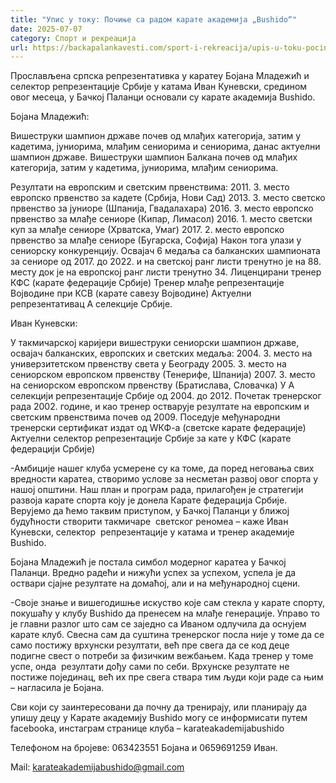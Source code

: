 ```yaml
---
title: "Упис у току: Почиње са радом карате академија „Bushido“"
date: 2025-07-07
category: Спорт и рекреација
url: https://backapalankavesti.com/sport-i-rekreacija/upis-u-toku-pocinje-sa-radom-karate-klub-bushido/
---
```


Прослављена српска репрезентативка у каратеу Бојана Младежић и селектор репрезентације Србије у катама Иван Куневски, средином овог месеца, у Бачкој Паланци основали су карате академија Bushido.

Бојана Младежић:

Вишеструки шампион државе почев од млађих категорија, затим у кадетима, јуниорима, млађим сениорима и сениорима, данас актуелни шампион државе.
Вишеструки шампион Балкана почев од млађих категорија, затим у кадетима, јуниорима, млађим сениорима.

Резултати на европским и светским првенствима:
2011. 3. место европско првенство за кадете (Србија, Нови Сад)
2013. 3. место светско првенство за јуниоре (Шпанија, Гвадалахара)
2016. 3. место европско првенство за млађе сениоре (Кипар, Лимасол)
2016. 1. место светски куп за млађе сениоре (Хрватска, Умаг)
2017. 2. место европско првенство за млађе сениоре (Бугарска, Софија)
Након тога улази у сениорску конкуренцију.
Освајач 6 медаља са балканских шампионата за сениоре од 2017. до 2022. и на светској ранг листи тренутно је на 88. месту док је на европској ранг листи тренутно 34.
Лиценцирани тренер КФС (карате федерације Србије)
Тренер млађе репрезентације Војводине при КСВ (карате савезу Војводине)
Актуелни репрезентативац А селекције Србије.

Иван Куневски:

У такмичарској каријери вишеструки сениорски шампион државе, освајач балканских, европских и светских медаља:
2004. 3. место на универзитетском првенству света у Београду
2005. 3. место на сениорском европском првенству (Тенерифе, Шпанија)
2007. 3. место на сениорском европском првенству (Братислава, Словачка)
У А селекцији репрезентације Србије од 2004. до 2012.
Почетак тренерског рада 2002. године, и као тренер остварује резултате на европским и светским првенствима почев од 2009.
Поседује међународни тренерски сертификат издат од WКФ-а (светске карате федерације)
Актуелни селектор репрезентације Србије за кате у КФС (карате федерацији Србије)

-Амбиције нашег клуба усмерене су ка томе, да поред неговања свих вредности каратеа, створимо услове за несметан развој овог спорта у нашој општини. Наш план и програм рада, прилагођен је стратегији  развоја карате спорта коју је донела Карате федерација Србије. Верујемо да ћемо таквим приступом, у Бачкој Паланци у ближој будућности створити такмичаре  светског реномеа – каже Иван Куневски, селектор  репрезентације у катама и тренер академије Bushido.

Бојана Младежић је постала симбол модерног каратеа у Бачкој Паланци. Вредно радећи и нижући успех за успехом, успела је да оствари сјајне резултaте на домаћој, али и на међународној сцени.

-Своје знање и вишегодишње искуство које сам стекла у карате спорту, покушаћу у клубу Bushido да пренесем на млађе генерације. Управо то је главни разлог што сам се заједно са Иваном одлучила да оснујем карате клуб. Свесна сам да суштина тренерског посла није у томе да се само постижу врхунски резултати, већ пре свега да се код деце подигне свест о потреби за физичким вежбањем. Када тренер у томе успе, онда  резултати дођу сами по себи. Врхунске резултате не постиже појединац, већ их пре свега ствара тим људи који раде са њим – нагласила је Бојана.

Сви који су заинтересовани да почну да тренирају, или планирају да упишу децу у Карате академију Bushido могу се информисати путем facebookа, инстаграм странице клуба – karateakademijabushido

Телефоном на бројеве: 063423551 Бојана и 0659691259 Иван.

Mail: karateakademijabushido@gmail.com
